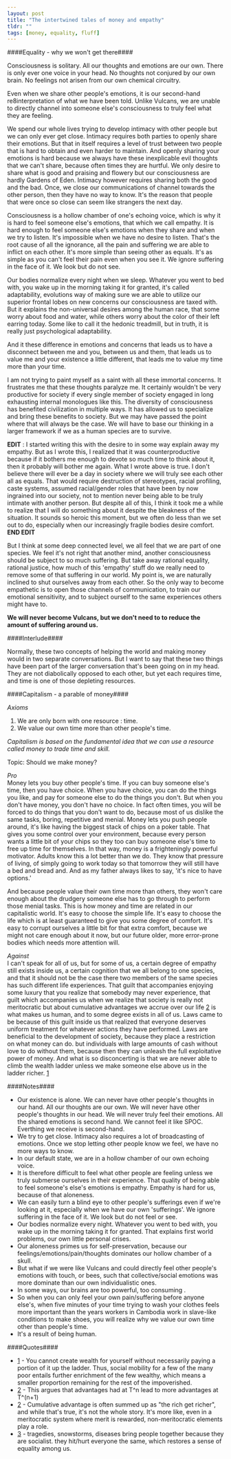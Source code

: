 ```yaml
---
layout: post
title: "The intertwined tales of money and empathy"
tldr: ""
tags: [money, equality, fluff]
---
```


[1]: http://www.reddit.com/r/DepthHub/comments/1hpk73/uainrialai_explains_left_anarchism/cax2ahg?context=3
[2]: http://www.reddit.com/r/TrueReddit/comments/1ip71m/jk_rowling_and_the_chamber_of_literary_fame/cb6sk20
[3]: https://medium.com/i-m-h-o/c8f0a6dfffab

####Equality - why we won't get there####

Consciousness is solitary. All our thoughts and emotions are our own. There is only ever one voice in your head. No thoughts not conjured by our own brain. No feelings not arisen from our own chemical circuitry. 

Even when we share other people's emotions, it is our second-hand re8interpretation of what we have been told. Unlike Vulcans, we are unable to directly channel into someone else's consciousness to truly feel what they are feeling. 

We spend our whole lives trying to develop intimacy with other people but we can only ever get close. Intimacy requires both parties to openly share their emotions. But that in itself requires a level of trust between two people that is hard to obtain and even harder to maintain. And openly sharing your emotions is hard because we always have these inexplicable evil thoughts that we can't share, because often times they are hurtful. We only desire to share what is good and praising and flowery
but our consciousness are hardly Gardens of Eden. Intimacy however requires sharing both the good and the bad. Once, we close our communications of channel towards the other person, then they have no way to know. It's the reason that people that were once so close can seem like strangers the next day. 

Consciousness is a hollow chamber of one's echoing voice, which is why it is hard to feel someone else's emotions, that which we call empathy. It is hard enough to feel someone else's emotions when they share and when we try to listen. It's impossible when we have no desire to listen. That's the root cause of all the ignorance, all the pain and suffering we are able to inflict on each other. It's more simple than seeing other as equals. It's as simple as you can't feel their pain even when you
see it. We ignore suffering in the face of it.  We look but do not see.

Our bodies normalize every night when we sleep. Whatever you went to bed with, you wake up in the morning taking it for granted, it's called adaptability, evolutions way of making sure we are able to utilize our superior frontal lobes on new concerns our consciousness are taxed with. But it explains the non-universal desires among the human race, that some worry about food and water, while others worry about the color of their left earring today. Some like to call it the hedonic treadmill, but
in truth, it is really just psychological adaptability. 

And it these difference in emotions and concerns that leads us to have a disconnect between me and you, between us and them, that leads us to value me and your existence a little different, that leads me to value my time more than your time.

I am not trying to paint myself as a saint with all these immortal concerns. It frustrates me that these thoughts paralyze me. It certainly wouldn't be very productive for society if every single member of society engaged in long exhausting internal monologues like this. The diversity of consciousness has benefited civilization in multiple ways. It has allowed us to specialize and bring these benefits to society. But we may have passed the point where that will always be the case. We will
have to base our thinking in a larger framework if we as a human species are to survive.

__EDIT__ : I started writing this with the desire to in some way explain away my empathy. But as I wrote this, I realized that it was counterproductive because if it bothers me enough to devote so much time to think about it, then it probably will bother me again. What I wrote above is true. I don't believe there will ever be a day in society where we will truly see each other all as equals. That would require destruction of stereotypes, racial profiling, caste systems, assumed racial/gender roles
that have been by now ingrained into our society, not to mention never being able to be truly intimate with another person.  But despite all of this, I think it took me a while to realize that I will do something about it despite the bleakness of the situation. It sounds so heroic this moment, but we often do less than we set out to do, especially when our increasingly fragile bodies desire comfort. __END EDIT__

But I think at some deep connected level, we all feel that we are part of one species. We feel it's not right that another mind, another consciousness should be subject to so much suffering. But take away rational equality, rational justice, how much of this 'empathy' stuff do we really need to remove some of that suffering in our world. My point is, we are naturally inclined to shut ourselves away from each other. So the only way to become empathetic is to open those channels of communication,
to train our emotional sensitivity, and to subject ourself to the same experiences others might have to.

__We will never become Vulcans, but we don't need to to reduce the amount of suffering around us.__

####Interlude####

Normally, these two concepts of helping the world and making money would in two separate conversations. But I want to say that these two things have been part of the larger conversation that's been going on in my head. They are not diabolically opposed to each other, but yet each requires time, and time is one of those depleting resources. 

####Capitalism - a parable of money####

_Axioms_

1. We are only born with one resource : time.
2. We value our own time more than other people's time.

_Capitalism is based on the fundamental idea that we can use a resource called money to trade time and skill._

Topic: Should we make money?

_Pro_    
Money lets you buy other people's time. If you can buy someone else's time, then you have choice. When you have choice, you can do the things you like, and pay for someone else to do the things you don't. But when you don't have money, you don't have no choice. In fact often times, you will be forced to do things that you don't want to do, because most of us dislike the same tasks, boring, repetitive and menial. 
Money lets you push people around, it's like having the biggest stack of chips on a poker table. That gives you some control over your environment,  because every person wants a little bit of your chips so they too can buy someone else's time to free up time for themselves. In that way, money is a frighteningly powerful motivator. Adults know this a lot better than we do. They know that pressure of living, of simply going to work today so that tomorrow they will still have a bed and bread
and. And as my father always likes to say, 'it's nice to have options.'

And because people value their own time more than others, they won't care enough about the drudgery someone else has to go through to perform those menial tasks. This is how money and time are related in our capitalistic world. It's easy to choose the simple life. It's easy to choose the life which is at least guaranteed to give you some degree of comfort. It's easy to corrupt ourselves a little bit for that extra comfort, because we might not care enough about it now, but our future older,
more error-prone bodies which needs more attention will.

_Against_    
I can't speak for all of us, but for some of us, a certain degree of empathy still exists inside us, a certain cognition that we all belong to one species, and that it should not be the case there two members of the same species has such different life experiences. That guilt that accompanies enjoying some luxury that you realize that somebody may never experience, that guilt which accompanies us when we realize that society is really not meritocratic but about cumulative advantages we accrue
over our life [2][2]  is what makes us human, and to some degree exists in all of us. Laws came to be because of this guilt inside us that realized that everyone deserves uniform treatment for whatever actions they have performed. Laws are beneficial to the development of society, because they place a restriction on what money can do. but individuals with large amounts of cash without love to do without them, because then they can unleash the full exploitative power of money. And what
is so disconcerting is that we are never able to climb the wealth ladder unless we make someone else above us in the ladder richer. [1][1]

####Notes####

* Our existence is alone. We can never have other people's thoughts in our hand. All our thoughts are our own. We will never have other people's thoughts in our head. We will never truly feel their emotions. All the shared emotions is second hand. We cannot feel it like SPOC. Everthing we receive is second-hand. 
* We try to get close. Intimacy also requires a lot of broadcasting of emotions. Once we stop letting other people know we feel, we have no more ways to know.
* In our default state, we are in a hollow chamber of our own echoing voice. 
* It is therefore difficult to feel what other people are feeling unless we truly submerse ourselves in their experience. That quality of being able to feel someone's else's emotions is empathy. Empathy is hard for us, because of that aloneness.
* We can easily turn a blind eye to other people's sufferings even if we're looking at it, especially when we have our own 'sufferings'. 
We ignore suffering in the face of it. We look but do not feel or see.
* Our bodies normalize every night. Whatever you went to bed with, you wake up in the morning taking it for granted. That explains first world problems, our own little personal crises. 
* Our aloneness primes us for self-preservation, because our feelings/emotions/pain/thoughts dominates our hollow chamber of a skull.
* But what if we were like Vulcans and could directly feel other people's emotions with touch, or bees, such that collective/social emotions was more dominate than our own individualistic ones. 
* In some ways, our brains are too powerful, too consuming . 
* So when you can only feel your own pain/suffering before anyone else's, when five minutes of your time trying to wash your clothes feels more important than the years workers in Cambodia work in slave-like conditions to make shoes, you will realize why we value our own time other than people's time.
* It's a result of being human.

####Quotes####

* [1][1] - You cannot create wealth for yourself without necessarily paying a portion of it up the ladder. Thus, social mobility for a few of the many poor entails further enrichment of the few wealthy, which means a smaller proportion remaining for the rest of the impoverished.
* [2][2] - This argues that advantages had at T^n lead to more advantages at T^(n+1)
* [2][2] - Cumulative advantage is often summed up as "the rich get richer", and while that's true, it's not the whole story. It's more like, even in a meritocratic system where merit is rewarded, non-meritocratic elements play a role.
* [3][3] - tragedies, snowstorms, diseases bring people together because they are socialist. they hit/hurt everyone the same, which restores a sense of equality among us.




